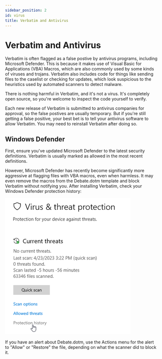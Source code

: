 ```yaml
---
sidebar_position: 2
id: virus
title: Verbatim and Antivirus
---
```


# Verbatim and Antivirus

Verbatim is often flagged as a false postive by antivirus programs, including Microsoft Defender. This is because it makes use of Visual Basic for Applications (VBA) Macros, which are also commonly used by some kinds of viruses and trojans. Verbatim also includes code for things like sending files to the caselist or checking for updates, which look suspicious to the heuristics used by automated scanners to detect malware.

There is nothing harmful in Verbatim, and it's not a virus. It's completely open source, so you're welcome to inspect the code yourself to verify.

Each new release of Verbatim is submitted to antivirus companies for approval, so the false postives are usually temporary. But if you're still getting a false positive, your best bet is to tell your antivirus software to allow Verbatim. You may need to reinstall Verbatim after doing so.

## Windows Defender

First, ensure you've updated Microsoft Defender to the latest security definitions. Verbatim is usually marked as allowed in the most recent definitions.

However, Microsoft Defender has recently become significantly more aggressive at flagging files with VBA macros, even when harmless. It may even remove the macros from the Debate.dotm template and block Verbatim without notifying you. After installing Verbatim, check your Windows Defender protection history:

![Windows Defender](../assets/windows-defender.png)

If you have an alert about Debate.dotm, use the Actions menu for the alert to "Allow" or "Restore" the file, depending on what the scanner did to block it.
